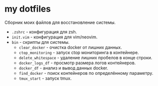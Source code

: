 # my dotfiles

Сборник моих файлов для восстановление системы.

* `.zshrc` - конфигурация для zsh.
* `init.vim` - конфигурация для vim/neovim.
* `bin` - скрипты для системы.
    * `clear_docker` - очистка docker от лишних данных.
    * `ctop_monitoring` - запуск ctop мониторинга в контейнере.
    * `delete_whitespace` - удаление лишних пробелов в конце строки.
    * `docker_logs_df` - просмотр размера логов контейнеров.
    * `docker_df` - анализ и вывод данных docker.
    * `find_docker` - поиск контейнеров по определённому параметру.
    * `tmux_start` - запуск tmux.
